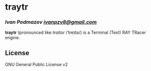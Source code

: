 # traytr
### _Ivan Podmazov <ivanpzv8@gmail.com>_

**traytr** (pronounced like *traitor* /ˈtreɪtə/) is a Terminal (Text) RAY TRacer engine.

## License

GNU General Public License v2

